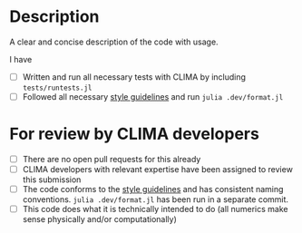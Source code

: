 # Description

A clear and concise description of the code with usage.

<!--- Please fill out the following section --->

I have

- [ ] Written and run all necessary tests with CLIMA by including `tests/runtests.jl`
- [ ] Followed all necessary [style guidelines](https://climate-machine.github.io/CLIMA/latest/CodingConventions.html) and run `julia .dev/format.jl`

<!--- Please leave the following section --->

# For review by CLIMA developers

- [ ] There are no open pull requests for this already
- [ ] CLIMA developers with relevant expertise have been assigned to review this submission
- [ ] The code conforms to the [style guidelines](https://climate-machine.github.io/CLIMA/latest/CodingConventions.html) and has consistent naming conventions. `julia .dev/format.jl` has been run in a separate commit.
- [ ] This code does what it is technically intended to do (all numerics make sense physically and/or computationally)
